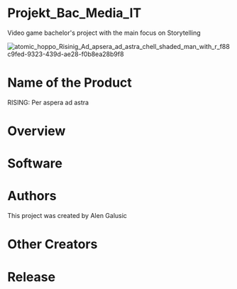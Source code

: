 # Projekt_Bac_Media_IT
Video game bachelor's project with the main focus on Storytelling


![atomic_hoppo_Risinig_Ad_apsera_ad_astra_chell_shaded_man_with_r_f88c9fed-9323-439d-ae28-f0b8ea28b9f8](https://media.github.fh-kaernten.at/user/425/files/77b4dfb2-4b0b-47b5-aecf-06d068ee0790)

# Name of the Product
RISING: Per aspera ad astra

# Overview

# Software

# Authors

This project was created by Alen Galusic

# Other Creators

# Release

